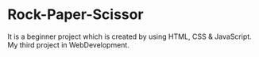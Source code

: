 # Rock-Paper-Scissor
It is a beginner project which is created by using HTML, CSS & JavaScript.<br>
My third project in WebDevelopment.

